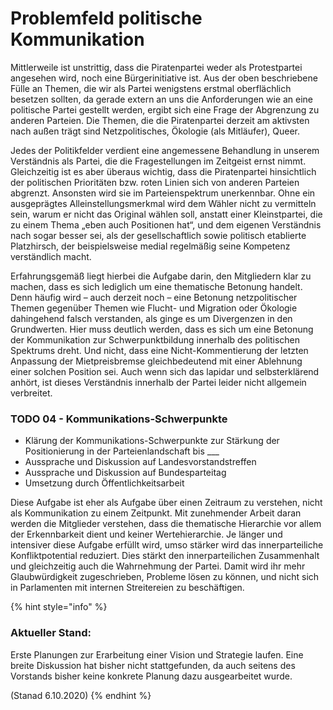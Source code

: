 # Problemfeld politische Kommunikation

Mittlerweile ist unstrittig, dass die Piratenpartei weder als Protestpartei angesehen wird, noch eine Bürgerinitiative ist. Aus der oben beschriebene Fülle an Themen, die wir als Partei wenigstens erstmal oberflächlich besetzen sollten, da gerade extern an uns die Anforderungen wie an eine politische Partei gestellt werden, ergibt sich eine Frage der Abgrenzung zu anderen Parteien. Die Themen, die die Piratenpartei derzeit am aktivsten nach außen trägt sind Netzpolitisches, Ökologie \(als Mitläufer\), Queer.

Jedes der Politikfelder verdient eine angemessene Behandlung in unserem Verständnis als Partei, die die Fragestellungen im Zeitgeist ernst nimmt. Gleichzeitig ist es aber überaus wichtig, dass die Piratenpartei hinsichtlich der politischen Prioritäten bzw. roten Linien sich von anderen Parteien abgrenzt. Ansonsten wird sie im Parteienspektrum unerkennbar. Ohne ein ausgeprägtes Alleinstellungsmerkmal wird dem Wähler nicht zu vermitteln sein, warum er nicht das Original wählen soll, anstatt einer Kleinstpartei, die zu einem Thema „eben auch Positionen hat“, und dem eigenen Verständnis nach sogar besser sei, als der gesellschaftlich sowie politisch etablierte Platzhirsch, der beispielsweise medial regelmäßig seine Kompetenz verständlich macht.

Erfahrungsgemäß liegt hierbei die Aufgabe darin, den Mitgliedern klar zu machen, dass es sich lediglich um eine thematische Betonung handelt. Denn häufig wird – auch derzeit noch – eine Betonung netzpolitischer Themen gegenüber Themen wie Flucht- und Migration oder Ökologie dahingehend falsch verstanden, als ginge es um Divergenzen in den Grundwerten. Hier muss deutlich werden, dass es sich um eine Betonung der Kommunikation zur Schwerpunktbildung innerhalb des politischen Spektrums dreht. Und nicht, dass eine Nicht-Kommentierung der letzten Anpassung der Mietpreisbremse gleichbedeutend mit einer Ablehnung einer solchen Position sei. Auch wenn sich das lapidar und selbsterklärend anhört, ist dieses Verständnis innerhalb der Partei leider nicht allgemein verbreitet.

### TODO 04 - Kommunikations-Schwerpunkte

* Klärung der Kommunikations-Schwerpunkte zur Stärkung der Positionierung in der Parteienlandschaft bis \_\_\_
* Aussprache und Diskussion auf Landesvorstandstreffen
* Aussprache und Diskussion auf Bundesparteitag
* Umsetzung durch Öffentlichkeitsarbeit

Diese Aufgabe ist eher als Aufgabe über einen Zeitraum zu verstehen, nicht als Kommunikation zu einem Zeitpunkt. Mit zunehmender Arbeit daran werden die Mitglieder verstehen, dass die thematische Hierarchie vor allem der Erkennbarkeit dient und keiner Wertehierarchie. Je länger und intensiver diese Aufgabe erfüllt wird, umso stärker wird das innerparteiliche Konfliktpotential reduziert. Dies stärkt den innerparteilichen Zusammenhalt und gleichzeitig auch die Wahrnehmung der Partei. Damit wird ihr mehr Glaubwürdigkeit zugeschrieben, Probleme lösen zu können, und nicht sich in Parlamenten mit internen Streitereien zu beschäftigen.

{% hint style="info" %}
### Aktueller Stand:

Erste Planungen zur Erarbeitung einer Vision und Strategie laufen. Eine breite Diskussion hat bisher nicht stattgefunden, da auch seitens des Vorstands bisher keine konkrete Planung dazu ausgearbeitet wurde. 

\(Stanad 6.10.2020\)
{% endhint %}

